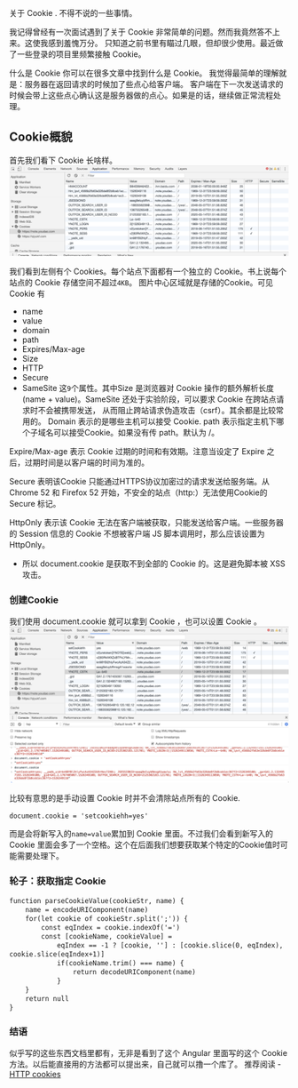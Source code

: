 关于 Cookie . 不得不说的一些事情。

我记得曾经有一次面试遇到了关于 Cookie 非常简单的问题。然而我竟然答不上来。这使我感到羞愧万分。
只知道之前书里有瞄过几眼，但却很少使用。最近做了一些登录的项目里频繁接触 Cookie。

什么是 Cookie
你可以在很多文章中找到什么是 Cookie。 我觉得最简单的理解就是：服务器在返回请求的时候加了些点心给客户端。
客户端在下一次发送请求的时候会带上这些点心确认这是服务器做的点心。如果是的话，继续做正常流程处理。

## Cookie概貌
首先我们看下 Cookie 长啥样。
![cookie](https://github.com/Zaynex/Blog/blob/master/angular/snapshot/cookie.png?raw=true)

我们看到左侧有个 Cookies。每个站点下面都有一个独立的 Cookie。书上说每个站点的 Cookie 存储空间不超过`4KB`。
图片中心区域就是存储的Cookie。可见 Cookie 有
- name
- value
- domain
- path
- Expires/Max-age
- Size
- HTTP
- Secure
- SameSite
这`9`个属性。其中Size 是浏览器对 Cookie 操作的额外解析长度(name + value)。SameSite 还处于实验阶段，可以要求 Cookie 在跨站点请求时不会被携带发送， 从而阻止跨站请求伪造攻击（csrf）。其余都是比较常用的。
Domain 表示的是哪些主机可以接受 Cookie. path 表示指定主机下哪个子域名可以接受Cookie。如果没有传 path。默认为 /。

Expire/Max-age 表示 Cookie 过期的时间和有效期。注意当设定了 Expire 之后，过期时间是以客户端的时间为准的。

Secure 表明该Cookie 只能通过HTTPS协议加密过的请求发送给服务端。从 Chrome 52 和 Firefox 52 开始，不安全的站点（http:）无法使用Cookie的 Secure 标记。

HttpOnly 表示该 Cookie 无法在客户端被获取，只能发送给客户端。一些服务器的 Session 信息的 Cookie 不想被客户端 JS 脚本调用时，那么应该设置为 HttpOnly。
* 所以 document.cookie 是获取不到全部的 Cookie 的。这是避免脚本被 XSS 攻击。

### 创建Cookie
我们使用 document.cookie 就可以拿到 Cookie ，也可以设置 Cookie 。
![document cookie](https://github.com/Zaynex/Blog/blob/master/angular/snapshot/documetcookie.png?raw=true)

比较有意思的是手动设置 Cookie 时并不会清除站点所有的 Cookie.
```
document.cookie = 'setcookiehh=yes'
```
而是会将新写入的`name=value`累加到 Cookie 里面。不过我们会看到新写入的 Cookie 里面会多了一个空格。这个在后面我们想要获取某个特定的Cookie值时可能需要处理下。


### 轮子：获取指定 Cookie
```
function parseCookieValue(cookieStr, name) {
	name = encodeURIComponent(name)
	for(let cookie of cookieStr.split(';')) {
		const eqIndex = cookie.indexOf('=')
		const [cookieName, cookieValue] = 
			eqIndex == -1 ? [cookie, ''] : [cookie.slice(0, eqIndex), cookie.slice(eqIndex+1)]
			if(cookieName.trim() === name) {
				return decodeURIComponent(name)
			}
	}
	return null
}
```

### 结语
似乎写的这些东西文档里都有，无非是看到了这个 Angular 里面写的这个 Cookie 方法。以后能直接用的方法都可以提出来，自己就可以撸一个库了。
推荐阅读 -[HTTP cookies](https://developer.mozilla.org/zh-CN/docs/Web/HTTP/Cookies)
